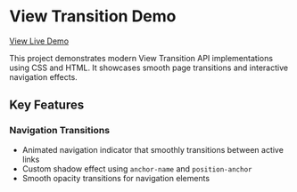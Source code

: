 # View Transition Demo

[View Live Demo](https://akukral.github.io/ViewTransitionDemo/index.html)


This project demonstrates modern View Transition API implementations using CSS and HTML. It showcases smooth page transitions and interactive navigation effects.

## Key Features

### Navigation Transitions
- Animated navigation indicator that smoothly transitions between active links
- Custom shadow effect using `anchor-name` and `position-anchor`
- Smooth opacity transitions for navigation elements
